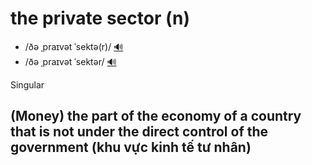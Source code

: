 # the private sector (n)

- /ðə ˌpraɪvət ˈsektə(r)/ [🔊](https://www.oxfordlearnersdictionaries.com/media/english/uk_pron/p/pri/priva/private_sector_1_gb_1.mp3)
- /ðə ˌpraɪvət ˈsektər/ [🔊](https://www.oxfordlearnersdictionaries.com/media/english/us_pron/p/pri/priva/private_sector_1_us_1.mp3)

Singular

## (Money) the part of the economy of a country that is not under the direct control of the government (khu vực kinh tế tư nhân)